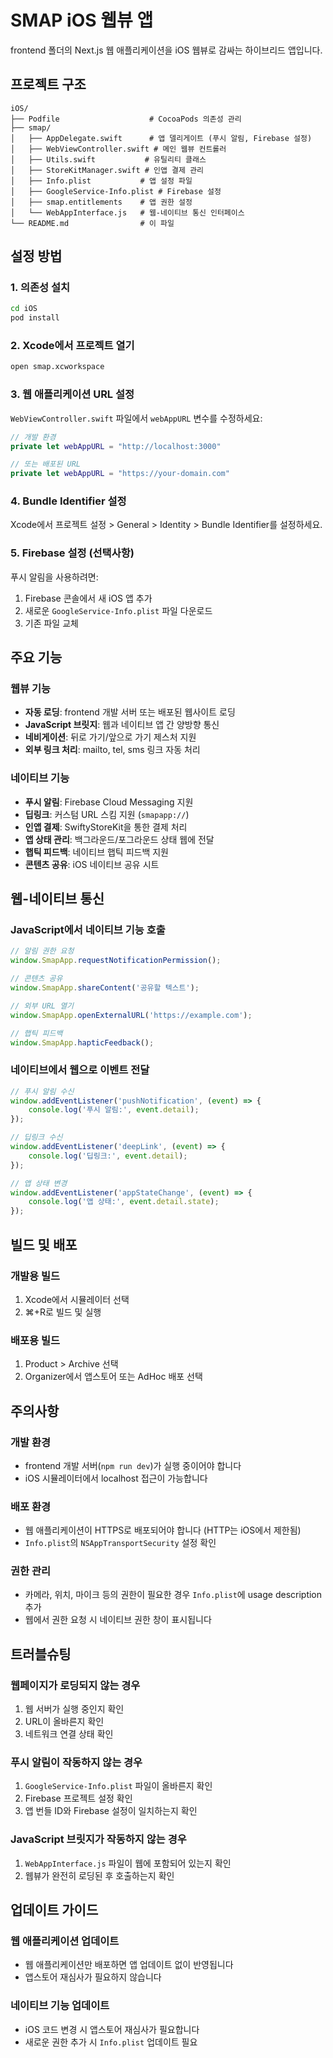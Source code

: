 # SMAP iOS 웹뷰 앱

frontend 폴더의 Next.js 웹 애플리케이션을 iOS 웹뷰로 감싸는 하이브리드 앱입니다.

## 프로젝트 구조

```
iOS/
├── Podfile                    # CocoaPods 의존성 관리
├── smap/
│   ├── AppDelegate.swift      # 앱 델리게이트 (푸시 알림, Firebase 설정)
│   ├── WebViewController.swift # 메인 웹뷰 컨트롤러
│   ├── Utils.swift           # 유틸리티 클래스
│   ├── StoreKitManager.swift # 인앱 결제 관리
│   ├── Info.plist           # 앱 설정 파일
│   ├── GoogleService-Info.plist # Firebase 설정
│   ├── smap.entitlements    # 앱 권한 설정
│   └── WebAppInterface.js   # 웹-네이티브 통신 인터페이스
└── README.md                # 이 파일
```

## 설정 방법

### 1. 의존성 설치

```bash
cd iOS
pod install
```

### 2. Xcode에서 프로젝트 열기

```bash
open smap.xcworkspace
```

### 3. 웹 애플리케이션 URL 설정

`WebViewController.swift` 파일에서 `webAppURL` 변수를 수정하세요:

```swift
// 개발 환경
private let webAppURL = "http://localhost:3000"

// 또는 배포된 URL
private let webAppURL = "https://your-domain.com"
```

### 4. Bundle Identifier 설정

Xcode에서 프로젝트 설정 > General > Identity > Bundle Identifier를 설정하세요.

### 5. Firebase 설정 (선택사항)

푸시 알림을 사용하려면:
1. Firebase 콘솔에서 새 iOS 앱 추가
2. 새로운 `GoogleService-Info.plist` 파일 다운로드
3. 기존 파일 교체

## 주요 기능

### 웹뷰 기능
- **자동 로딩**: frontend 개발 서버 또는 배포된 웹사이트 로딩
- **JavaScript 브릿지**: 웹과 네이티브 앱 간 양방향 통신
- **네비게이션**: 뒤로 가기/앞으로 가기 제스처 지원
- **외부 링크 처리**: mailto, tel, sms 링크 자동 처리

### 네이티브 기능
- **푸시 알림**: Firebase Cloud Messaging 지원
- **딥링크**: 커스텀 URL 스킴 지원 (`smapapp://`)
- **인앱 결제**: SwiftyStoreKit을 통한 결제 처리
- **앱 상태 관리**: 백그라운드/포그라운드 상태 웹에 전달
- **햅틱 피드백**: 네이티브 햅틱 피드백 지원
- **콘텐츠 공유**: iOS 네이티브 공유 시트

## 웹-네이티브 통신

### JavaScript에서 네이티브 기능 호출

```javascript
// 알림 권한 요청
window.SmapApp.requestNotificationPermission();

// 콘텐츠 공유
window.SmapApp.shareContent('공유할 텍스트');

// 외부 URL 열기
window.SmapApp.openExternalURL('https://example.com');

// 햅틱 피드백
window.SmapApp.hapticFeedback();
```

### 네이티브에서 웹으로 이벤트 전달

```javascript
// 푸시 알림 수신
window.addEventListener('pushNotification', (event) => {
    console.log('푸시 알림:', event.detail);
});

// 딥링크 수신
window.addEventListener('deepLink', (event) => {
    console.log('딥링크:', event.detail);
});

// 앱 상태 변경
window.addEventListener('appStateChange', (event) => {
    console.log('앱 상태:', event.detail.state);
});
```

## 빌드 및 배포

### 개발용 빌드
1. Xcode에서 시뮬레이터 선택
2. ⌘+R로 빌드 및 실행

### 배포용 빌드
1. Product > Archive 선택
2. Organizer에서 앱스토어 또는 AdHoc 배포 선택

## 주의사항

### 개발 환경
- frontend 개발 서버(`npm run dev`)가 실행 중이어야 합니다
- iOS 시뮬레이터에서 localhost 접근이 가능합니다

### 배포 환경
- 웹 애플리케이션이 HTTPS로 배포되어야 합니다 (HTTP는 iOS에서 제한됨)
- `Info.plist`의 `NSAppTransportSecurity` 설정 확인

### 권한 관리
- 카메라, 위치, 마이크 등의 권한이 필요한 경우 `Info.plist`에 usage description 추가
- 웹에서 권한 요청 시 네이티브 권한 창이 표시됩니다

## 트러블슈팅

### 웹페이지가 로딩되지 않는 경우
1. 웹 서버가 실행 중인지 확인
2. URL이 올바른지 확인
3. 네트워크 연결 상태 확인

### 푸시 알림이 작동하지 않는 경우
1. `GoogleService-Info.plist` 파일이 올바른지 확인
2. Firebase 프로젝트 설정 확인
3. 앱 번들 ID와 Firebase 설정이 일치하는지 확인

### JavaScript 브릿지가 작동하지 않는 경우
1. `WebAppInterface.js` 파일이 웹에 포함되어 있는지 확인
2. 웹뷰가 완전히 로딩된 후 호출하는지 확인

## 업데이트 가이드

### 웹 애플리케이션 업데이트
- 웹 애플리케이션만 배포하면 앱 업데이트 없이 반영됩니다
- 앱스토어 재심사가 필요하지 않습니다

### 네이티브 기능 업데이트
- iOS 코드 변경 시 앱스토어 재심사가 필요합니다
- 새로운 권한 추가 시 `Info.plist` 업데이트 필요 
